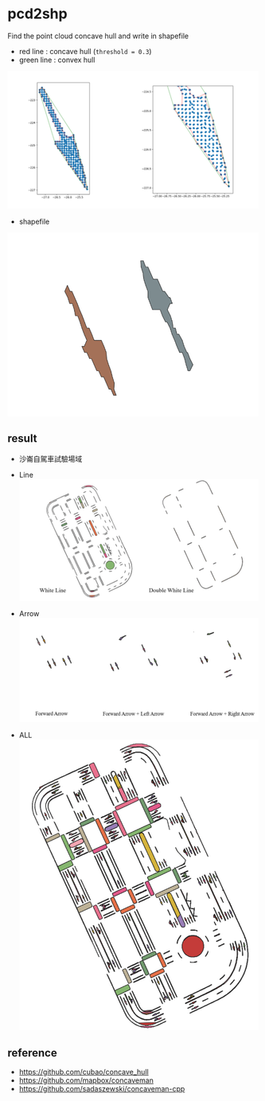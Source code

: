 # pcd2shp
Find the point cloud concave hull and write in shapefile

* red line : concave hull (`threshold = 0.3`)
* green line : convex hull

![image](https://github.com/ORAzzQWQ/pcd2shp/blob/main/img/ref_img.png)

* shapefile

![image](https://github.com/ORAzzQWQ/pcd2shp/blob/main/img/shp_img.png)

## result

* 沙崙自駕車試驗場域
* Line
![image](https://github.com/ORAzzQWQ/pcd2shp/blob/main/img/line.png)

* Arrow
![image](https://github.com/ORAzzQWQ/pcd2shp/blob/main/img/arrow.png)

* ALL
![image](https://github.com/ORAzzQWQ/pcd2shp/blob/main/img/all.png)

## reference
* https://github.com/cubao/concave_hull
* https://github.com/mapbox/concaveman
* https://github.com/sadaszewski/concaveman-cpp
